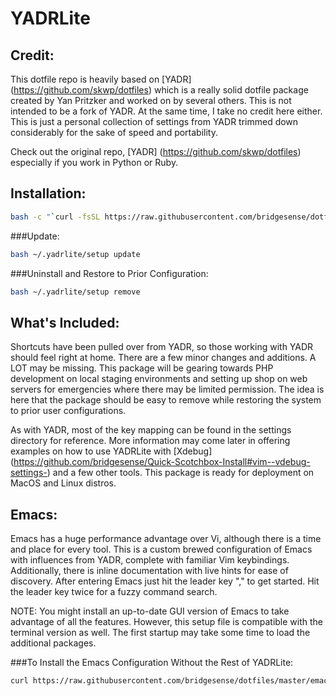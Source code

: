 # YADRLite #

Credit:
---
This dotfile repo is heavily based on [YADR] (https://github.com/skwp/dotfiles) which is a really solid dotfile package created by Yan Pritzker and worked on by several others.  This is not intended to be a fork of YADR.  At the same time, I take no credit here either.  This is just a personal collection of settings from YADR trimmed down considerably for the sake of speed and portability.  

Check out the original repo, [YADR] (https://github.com/skwp/dotfiles) especially if you work in Python or Ruby.


Installation:
---

```bash
bash -c "`curl -fsSL https://raw.githubusercontent.com/bridgesense/dotfiles/master/setup`"
```

###Update:

```bash
bash ~/.yadrlite/setup update
```

###Uninstall and Restore to Prior Configuration:

```bash
bash ~/.yadrlite/setup remove
```


What's Included:
---
Shortcuts have been pulled over from YADR, so those working with YADR should feel right at home.  There are a few minor changes and additions.  A LOT may be missing.  This package will be gearing towards PHP development on local staging environments and setting up shop on web servers for emergencies where there may be limited permission.  The idea is here that the package should be easy to remove while restoring the system to prior user configurations.

As with YADR, most of the key mapping can be found in the settings directory for reference.  More information may come later in offering examples on how to use YADRLite with [Xdebug] (https://github.com/bridgesense/Quick-Scotchbox-Install#vim--vdebug-settings-) and a few other tools.  This package is ready for deployment on MacOS and Linux distros. 


Emacs:
---
Emacs has a huge performance advantage over Vi, although there is a time and place for every tool.  This is a custom brewed configuration of Emacs with influences from YADR, complete with familiar Vim keybindings.  Additionally, there is inline documentation with live hints for ease of discovery.  After entering Emacs just hit the leader key "," to get started.  Hit the leader key twice for a fuzzy command search.

NOTE: You might install an up-to-date GUI version of Emacs to take advantage of all the features.  However, this setup file is compatible with the terminal version as well.  The first startup may take some time to load the additional packages.

    
###To Install the Emacs Configuration Without the Rest of YADRLite:
    
```bash
curl https://raw.githubusercontent.com/bridgesense/dotfiles/master/emacs.init > ~/.emacs    
```
